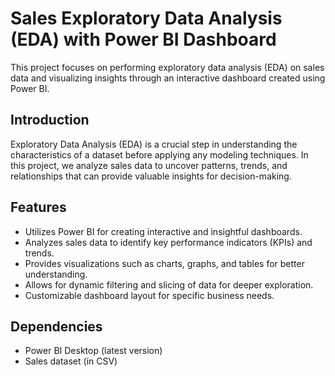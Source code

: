 # Sales Exploratory Data Analysis (EDA) with Power BI Dashboard
This project focuses on performing exploratory data analysis (EDA) on sales data and visualizing insights through an interactive dashboard created using Power BI.
## Introduction
Exploratory Data Analysis (EDA) is a crucial step in understanding the characteristics of a dataset before applying any modeling techniques. 
In this project, we analyze sales data to uncover patterns, trends, and relationships that can provide valuable insights for decision-making.
## Features
* Utilizes Power BI for creating interactive and insightful dashboards.
* Analyzes sales data to identify key performance indicators (KPIs) and trends.
* Provides visualizations such as charts, graphs, and tables for better understanding.
* Allows for dynamic filtering and slicing of data for deeper exploration.
* Customizable dashboard layout for specific business needs.
## Dependencies
* Power BI Desktop (latest version)
* Sales dataset (in CSV)
